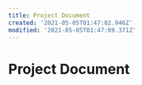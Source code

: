 ```yaml
---
title: Project Document
created: '2021-05-05T01:47:02.946Z'
modified: '2021-05-05T01:47:09.371Z'
---
```


# Project Document
